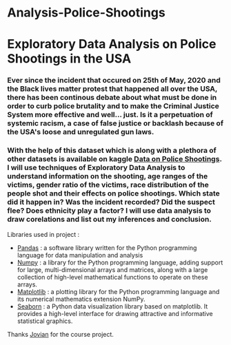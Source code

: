 # Analysis-Police-Shootings
# Exploratory Data Analysis on Police Shootings in the USA

### Ever since the incident that occured on 25th of May, 2020 and the Black lives matter protest that happened all over the USA, there has been continous debate about what must be done in order to curb police brutality and to make the Criminal Justice System more effective and well... just. Is it a perpetuation of systemic racism, a case of false justice or backlash because of the USA's loose and unregulated gun laws.

### With the help of this dataset which is along with a plethora of other datasets is available on kaggle [Data on Police Shootings](https://www.kaggle.com/mrmorj/data-police-shootings). I will use techniques of Exploratory Data Analysis to understand information on the shooting, age ranges of the victims, gender ratio of the victims, race distribution of the people shot and their effects on police shootings. Which state did it happen in? Was the incident recorded? Did the suspect flee? Does ethnicity play a factor? I will use data analysis to draw corelations and list out my inferences and conclusion.

Libraries used in project : 
* [Pandas](https://pandas.pydata.org/) : a software library written for the Python programming language for data manipulation and analysis
* [Numpy](https://numpy.org/) : a library for the Python programming language, adding support for large, multi-dimensional arrays and matrices, along with a large collection of high-level mathematical functions to operate on these arrays. 
* [Matplotlib](https://matplotlib.org/) : a plotting library for the Python programming language and its numerical mathematics extension NumPy.
* [Seaborn](https://seaborn.pydata.org/) : a Python data visualization library based on matplotlib. It provides a high-level interface for drawing attractive and informative statistical graphics.

Thanks [Jovian](https://jovian.ml/) for the course project.
